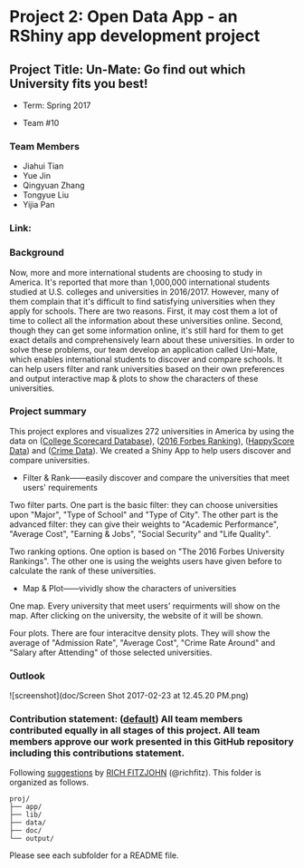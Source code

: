# Project 2: Open Data App - an RShiny app development project

## Project Title: Un-Mate: Go find out which University fits you best!

+ Term: Spring 2017

+ Team #10

### Team Members

+ Jiahui Tian
+ Yue Jin
+ Qingyuan Zhang 
+ Tongyue Liu
+ Yijia Pan

### Link: 

### Background

Now, more and more international students are choosing to study in America. It's reported that more than 1,000,000 international students studied at U.S. colleges and universities in 2016/2017. However, many of them complain that it's difficult to find satisfying universities when they apply for schools. There are two reasons. First, it may cost them a lot of time to collect all the information about these universities online. Second, though they can get some information online, it's still hard for them to get exact details and comprehensively learn about these universities. In order to solve these problems, our team develop an application called Uni-Mate, which enables international students to discover and compare schools. It can help users filter and rank universities based on their own preferences and output interactive map & plots to show the characters of these universities.

### Project summary

This project explores and visualizes 272 universities in America by using the data on ([College Scorecard Database](https://collegescorecard.ed.gov/data/documentation/)), ([2016 Forbes Ranking](data/ranking_forbes_2016.csv)), ([HappyScore Data](data/Happinessdata.csv)) and ([Crime Data](CrimeData_final.csv)). We created a Shiny App to help users discover and compare universities. 

+ Filter & Rank——easily discover and compare the universities that meet users' requirements

Two filter parts. One part is the basic filter: they can choose universities upon "Major", "Type of School" and "Type of City". The other part is the advanced filter: they can give their weights to "Academic Performance", "Average Cost", "Earning & Jobs", "Social Security" and "Life Quality". 

Two ranking options. One option is based on "The 2016 Forbes University Rankings". The other one is using the weights users have given before to calculate the rank of these universities. 

+ Map & Plot——vividly show the characters of universities

One map. Every university that meet users' requirments will show on the map. After clicking on the university, the website of it will be shown. 

Four plots. There are four interacitve density plots. They will show the average of "Admission Rate", "Average Cost", "Crime Rate Around" and "Salary after Attending" of those selected universities.

### Outlook

![screenshot](doc/Screen Shot 2017-02-23 at 12.45.20 PM.png)

### **Contribution statement**: ([default](doc/a_note_on_contributions.md)) All team members contributed equally in all stages of this project. All team members approve our work presented in this GitHub repository including this contributions statement. 

Following [suggestions](http://nicercode.github.io/blog/2013-04-05-projects/) by [RICH FITZJOHN](http://nicercode.github.io/about/#Team) (@richfitz). This folder is organized as follows.

```
proj/
├── app/
├── lib/
├── data/
├── doc/
└── output/
```

Please see each subfolder for a README file.

